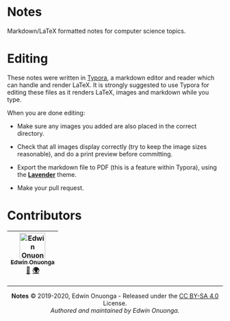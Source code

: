 # Notes

Markdown/LaTeX formatted notes for computer science topics.

# Editing

These notes were written in [Typora](https://typora.io/), a markdown editor and reader which can handle and render LaTeX. It is strongly suggested to use Typora for editing these files as it renders LaTeX, images and markdown while you type.

When you are done editing:

- Make sure any images you added are also placed in the correct directory.

- Check that all images display correctly (try to keep the image sizes reasonable), and do a print preview before committing.
- Export the markdown file to PDF (this is a feature within Typora), using the [**Lavender**](https://theme.typora.io/theme/Lavender/) theme.
- Make your pull request.

# Contributors

<table>
	<thead>
		<tr>
			<th align="center">
                <a href="https://github.com/eonu">
                <img src="https://avatars0.githubusercontent.com/u/24795571?s=460&v=4" alt="Edwin Onuonga" width="60px">
                <br/><sub><b>Edwin Onuonga</b></sub>
                </a>
                <br/>
                <a href="mailto:ed@eonu.net">📧</a>
                <a href="https://eonu.net">🌍</a>
			</th>
			<!-- Add more <th></th> blocks for more contributors -->
		</tr>
	</thead>
</table>

---

<p align="center">
  <b>Notes</b> &copy; 2019-2020, Edwin Onuonga - Released under the <a href="https://creativecommons.org/licenses/by-sa/4.0/">CC BY-SA 4.0</a> License.<br/>
  <em>Authored and maintained by Edwin Onuonga.</em>
</p>